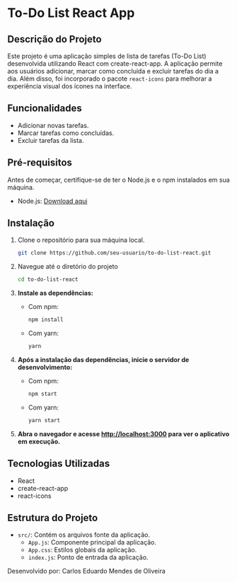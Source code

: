 # To-Do List React App

## Descrição do Projeto
Este projeto é uma aplicação simples de lista de tarefas (To-Do List) desenvolvida utilizando React com create-react-app. A aplicação permite aos usuários adicionar, marcar como concluída e excluir tarefas do dia a dia. Além disso, foi incorporado o pacote `react-icons` para melhorar a experiência visual dos ícones na interface.

## Funcionalidades
- Adicionar novas tarefas.
- Marcar tarefas como concluídas.
- Excluir tarefas da lista.

## Pré-requisitos
Antes de começar, certifique-se de ter o Node.js e o npm instalados em sua máquina.

- Node.js: [Download aqui](https://nodejs.org/)

## Instalação
1. Clone o repositório para sua máquina local.
   ```bash
   git clone https://github.com/seu-usuario/to-do-list-react.git
2. Navegue até o diretório do projeto
   ```bash
   cd to-do-list-react
3. **Instale as dependências:**

   - Com npm:

     ```bash
     npm install
     ```

   - Com yarn:

     ```bash
     yarn
     ```

4. **Após a instalação das dependências, inicie o servidor de desenvolvimento:**

   - Com npm:

     ```bash
     npm start
     ```

   - Com yarn:

     ```bash
     yarn start
     ```

5. **Abra o navegador e acesse [http://localhost:3000](http://localhost:3000) para ver o aplicativo em execução.**
   
## Tecnologias Utilizadas
- React
- create-react-app
- react-icons

## Estrutura do Projeto
- `src/`: Contém os arquivos fonte da aplicação.
  - `App.js`: Componente principal da aplicação.
  - `App.css`: Estilos globais da aplicação.
  - `index.js`: Ponto de entrada da aplicação.

Desenvolvido por: Carlos Eduardo Mendes de Oliveira


